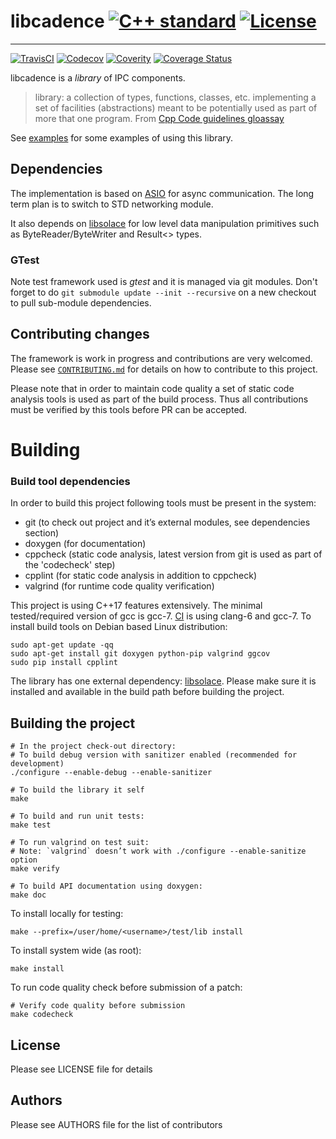 # libcadence [![C++ standard][c++-standard-shield]][c++-standard-link] [![License][license-shield]][license-link]
---
[![TravisCI][travis-shield]][travis-link]
[![Codecov][codecov-shield]][codecov-link]
[![Coverity][coverity-shield]][coverity-link]
[![Coverage Status][coveralls-shield]][coveralls-link]

[c++-standard-shield]: https://img.shields.io/badge/c%2B%2B-14/17/20-blue.svg
[c++-standard-link]: https://en.wikipedia.org/wiki/C%2B%2B#Standardization
[license-shield]: https://img.shields.io/badge/License-Apache%202.0-blue.svg
[license-link]: https://opensource.org/licenses/Apache-2.0
[travis-shield]: https://travis-ci.org/abbyssoul/libcadence.png?branch=master
[travis-link]: https://travis-ci.org/abbyssoul/libcadence
[codecov-shield]: https://codecov.io/gh/abbyssoul/libcadence/branch/master/graph/badge.svg
[codecov-link]: https://codecov.io/gh/abbyssoul/libcadence
[coverity-shield]: https://scan.coverity.com/projects/9728/badge.svg
[coverity-link]: https://scan.coverity.com/projects/abbyssoul-libcadence
[coveralls-shield]: https://coveralls.io/repos/github/abbyssoul/libcadence/badge.svg?branch=master
[coveralls-link]: https://coveralls.io/github/abbyssoul/libcadence?branch=master

libcadence is a _library_ of IPC components.
> library: a collection of types, functions, classes, etc. implementing a set of facilities (abstractions) meant to be potentially used as part of more that one program. From [Cpp Code guidelines gloassay](http://isocpp.github.io/CppCoreGuidelines/CppCoreGuidelines#glossary)

See [examples](docs/examples.md) for some examples of using this library.


## Dependencies
The implementation is based on [ASIO](https://github.com/chriskohlhoff/asio) for async communication.
The long term plan is to switch to STD networking module.

It also depends on [libsolace](https://github.com/abbyssoul/libsolace) for low level data manipulation primitives
such as ByteReader/ByteWriter and Result<> types.


### GTest
Note test framework used is *gtest* and it is managed via git modules.
Don't forget to do `git submodule update --init --recursive` on a new checkout to pull sub-module dependencies.


## Contributing changes
The framework is work in progress and contributions are very welcomed.
Please see  [`CONTRIBUTING.md`](CONTRIBUTING.md) for details on how to contribute to
this project.

Please note that in order to maintain code quality a set of static code analysis tools is used as part of the build process.
Thus all contributions must be verified by this tools before PR can be accepted.


# Building

### Build tool dependencies
In order to build this project following tools must be present in the system:
* git (to check out project and it’s external modules, see dependencies section)
* doxygen (for documentation)
* cppcheck (static code analysis, latest version from git is used as part of the 'codecheck' step)
* cpplint (for static code analysis in addition to cppcheck)
* valgrind (for runtime code quality verification)

This project is using C++17 features extensively. The minimal tested/required version of gcc is gcc-7.
[CI](https://travis-ci.org/abbyssoul/libcadence) is using clang-6 and gcc-7.
To install build tools on Debian based Linux distribution:
```shell
sudo apt-get update -qq
sudo apt-get install git doxygen python-pip valgrind ggcov
sudo pip install cpplint
```

The library has one external dependency: [libsolace](https://github.com/abbyssoul/libsolace).
Please make sure it is installed and available in the build path before building the project.

## Building the project
```shell
# In the project check-out directory:
# To build debug version with sanitizer enabled (recommended for development)
./configure --enable-debug --enable-sanitizer

# To build the library it self
make

# To build and run unit tests:
make test

# To run valgrind on test suit:
# Note: `valgrind` doesn’t work with ./configure --enable-sanitize option
make verify

# To build API documentation using doxygen:
make doc
```

To install locally for testing:
```shell
make --prefix=/user/home/<username>/test/lib install
```
To install system wide (as root):
```shell
make install
```
To run code quality check before submission of a patch:
```shell
# Verify code quality before submission
make codecheck
```

## License
Please see LICENSE file for details


## Authors
Please see AUTHORS file for the list of contributors

